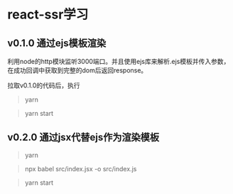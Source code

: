 # react-ssr学习

## v0.1.0 通过ejs模板渲染

利用node的http模块监听3000端口。并且使用ejs库来解析.ejs模板并传入参数，在成功回调中获取到完整的dom后返回response。

拉取v0.1.0的代码后，执行

> yarn 

> yarn start 

## v0.2.0 通过jsx代替ejs作为渲染模板

> yarn 

> npx babel src/index.jsx -o src/index.js

> yarn start
